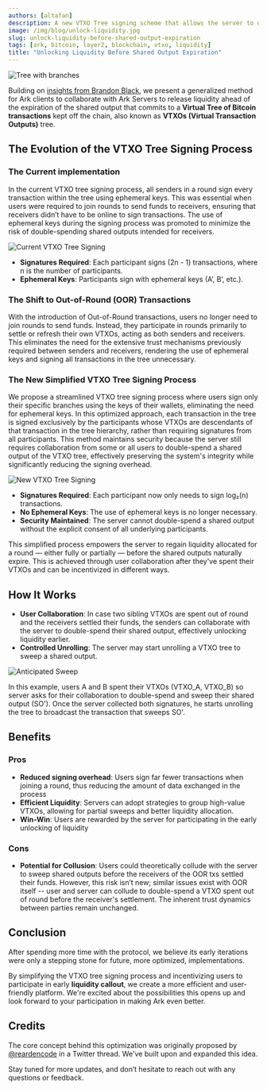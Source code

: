 ```yaml
---
authors: [altafan]
description: A new VTXO Tree signing scheme that allows the server to unlock liquidity before a round expiration.
image: /img/blog/unlock-liquidity.jpg
slug: unlock-liquidity-before-shared-output-expiration
tags: [ark, bitcoin, layer2, blockchain, vtxo, liquidity]
title: "Unlocking Liquidity Before Shared Output Expiration"
---
```

![Tree with branches](/img/blog/unlock-liquidity.jpg)

Building on [insights from Brandon Black](https://x.com/reardencode/status/1667968763927592960), we present a generalized method for Ark clients to collaborate with Ark Servers to release liquidity ahead of the expiration of the shared output that commits to a **Virtual Tree of Bitcoin transactions** kept off the chain, also known as **VTXOs (Virtual Transaction Outputs)** tree.

<!-- truncate -->

## The Evolution of the VTXO Tree Signing Process

### The Current implementation

In the current VTXO tree signing process, all senders in a round sign every transaction within the tree using ephemeral keys. This was essential when users were required to join rounds to send funds to receivers, ensuring that receivers didn’t have to be online to sign transactions. The use of ephemeral keys during the signing process was promoted to minimize the risk of double-spending shared outputs intended for receivers.

![Current VTXO Tree Signing](https://gist.github.com/user-attachments/assets/3e50c4b0-40e9-4ea3-8fb1-44256d14e530)

- **Signatures Required**: Each participant signs (2n - 1) transactions, where n is the number of participants.
- **Ephemeral Keys**: Participants sign with ephemeral keys (A’, B’, etc.).

### The Shift to Out-of-Round (OOR) Transactions

With the introduction of Out-of-Round transactions, users no longer need to join rounds to send funds. Instead, they participate in rounds primarily to settle or refresh their own VTXOs, acting as both senders and receivers. This eliminates the need for the extensive trust mechanisms previously required between senders and receivers, rendering the use of ephemeral keys and signing all transactions in the tree unnecessary.

### The New Simplified VTXO Tree Signing Process

We propose a streamlined VTXO tree signing process where users sign only their specific branches using the keys of their wallets, eliminating the need for ephemeral keys. In this optimized approach, each transaction in the tree is signed exclusively by the participants whose VTXOs are descendants of that transaction in the tree hierarchy, rather than requiring signatures from all participants. This method maintains security because the server still requires collaboration from some or all users to double-spend a shared output of the VTXO tree, effectively preserving the system's integrity while significantly reducing the signing overhead.

![New VTXO Tree Signing](https://gist.github.com/user-attachments/assets/4f69b6e8-6bf4-4e72-9cd2-8c989e0e55c3)

- **Signatures Required**: Each participant now only needs to sign log₂(n) transactions.
- **No Ephemeral Keys**: The use of ephemeral keys is no longer necessary.
- **Security Maintained**: The server cannot double-spend a shared output without the explicit consent of all underlying participants.

This simplified process empowers the server to regain liquidity allocated for a round — either fully or partially — before the shared outputs naturally expire. This is achieved through user collaboration after they've spent their VTXOs and can be incentivized in different ways.

## How It Works

- **User Collaboration**: In case two sibling VTXOs are spent out of round and the receivers settled their funds, the senders can collaborate with the server to double-spend their shared output, effectively unlocking liquidity earlier.
- **Controlled Unrolling**: The server may start unrolling a VTXO tree to sweep a shared output.

![Anticipated Sweep](https://gist.github.com/user-attachments/assets/572a5bfc-73c0-4964-8d7d-636cc1cd0ce9)

In this example, users A and B spent their VTXOs (VTXO_A, VTXO_B) so server asks for their collaboration to double-spend and sweep their shared output (SO'). Once the server collected both signatures, he starts unrolling the tree to broadcast the transaction that sweeps SO'.

## Benefits

### Pros

- **Reduced signing overhead**: Users sign far fewer transactions when joining a round, thus reducing the amount of data exchanged in the process 
- **Efficient Liquidity**: Servers can adopt strategies to group high-value VTXOs, allowing for partial sweeps and better liquidity allocation.
- **Win-Win**: Users are rewarded by the server for participating in the early unlocking of liquidity

### Cons

- **Potential for Collusion**: Users could theoretically collude with the server to sweep shared outputs before the receivers of the OOR txs settled their funds. However, this risk isn’t new; similar issues exist with OOR itself -- user and server can collude to double-spend a VTXO spent out of round before the receiver's settlement. The inherent trust dynamics between parties remain unchanged.

## Conclusion

After spending more time with the protocol, we believe its early iterations were only a stepping stone for future, more optimized, implementations.

By simplifying the VTXO tree signing process and incentivizing users to participate in early **liquidity callout**, we create a more efficient and user-friendly platform. We're excited about the possibilities this opens up and look forward to your participation in making Ark even better.

## Credits

The core concept behind this optimization was originally proposed by [@reardencode](https://x.com/reardencode) in a Twitter thread. We've built upon and expanded this idea.

Stay tuned for more updates, and don’t hesitate to reach out with any questions or feedback.
